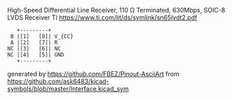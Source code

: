 High-Speed Differential Line Receiver, 110 Ω Terminated, 630Mbps, SOIC-8
LVDS Receiver TI
https://www.ti.com/lit/ds/symlink/sn65lvdt2.pdf


	   +---------+
	 B |[1]   [8]| V_{CC}
	 A |[2]   [7]| R
	NC |[3]   [6]| NC
	NC |[4]   [5]| GND
	   +---------+


generated by https://github.com/FBEZ/Pinout-AsciiArt from https://github.com/ask6483/kicad-symbols/blob/master/Interface.kicad_sym